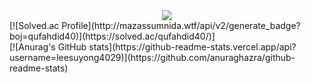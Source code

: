 <div align="center">
  <img src="https://capsule-render.vercel.app/api?type=venom&color=auto&height=300&section=header&text=Suyong's%20GitHub&fontSize=90" />
</div>
[![Solved.ac Profile](http://mazassumnida.wtf/api/v2/generate_badge?boj=qufahdid40)](https://solved.ac/qufahdid40/)]
<br>[![Anurag's GitHub stats](https://github-readme-stats.vercel.app/api?username=leesuyong4029)](https://github.com/anuraghazra/github-readme-stats)
<div align="center">
</div>

